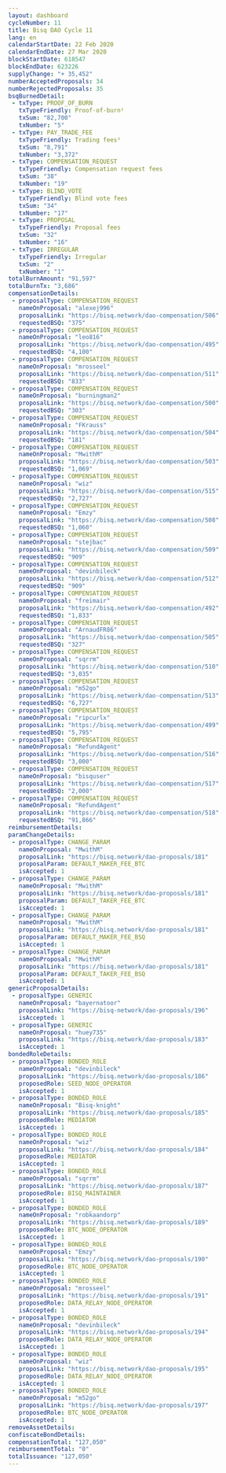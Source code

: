 ```yaml
---
layout: dashboard
cycleNumber: 11
title: Bisq DAO Cycle 11
lang: en
calendarStartDate: 22 Feb 2020
calendarEndDate: 27 Mar 2020
blockStartDate: 618547
blockEndDate: 623226
supplyChange: "+ 35,452"
numberAcceptedProposals: 34
numberRejectedProposals: 35
bsqBurnedDetail:
 - txType: PROOF_OF_BURN
   txTypeFriendly: Proof-of-burn¹
   txSum: "82,700"
   txNumber: "5"
 - txType: PAY_TRADE_FEE
   txTypeFriendly: Trading fees²
   txSum: "8,791"
   txNumber: "3,372"
 - txType: COMPENSATION_REQUEST
   txTypeFriendly: Compensation request fees
   txSum: "38"
   txNumber: "19"
 - txType: BLIND_VOTE
   txTypeFriendly: Blind vote fees
   txSum: "34"
   txNumber: "17"
 - txType: PROPOSAL
   txTypeFriendly: Proposal fees
   txSum: "32"
   txNumber: "16"
 - txType: IRREGULAR
   txTypeFriendly: Irregular
   txSum: "2"
   txNumber: "1"
totalBurnAmount: "91,597"
totalBurnTx: "3,686"
compensationDetails: 
 - proposalType: COMPENSATION_REQUEST
   nameOnProposal: "alexej996"
   proposalLink: "https://bisq.network/dao-compensation/506"
   requestedBSQ: "375"
 - proposalType: COMPENSATION_REQUEST
   nameOnProposal: "leo816"
   proposalLink: "https://bisq.network/dao-compensation/495"
   requestedBSQ: "4,100"
 - proposalType: COMPENSATION_REQUEST
   nameOnProposal: "mrosseel"
   proposalLink: "https://bisq.network/dao-compensation/511"
   requestedBSQ: "833"
 - proposalType: COMPENSATION_REQUEST
   nameOnProposal: "burningman2"
   proposalLink: "https://bisq.network/dao-compensation/500"
   requestedBSQ: "303"
 - proposalType: COMPENSATION_REQUEST
   nameOnProposal: "FKrauss"
   proposalLink: "https://bisq.network/dao-compensation/504"
   requestedBSQ: "181"
 - proposalType: COMPENSATION_REQUEST
   nameOnProposal: "MwithM"
   proposalLink: "https://bisq.network/dao-compensation/503"
   requestedBSQ: "1,069"
 - proposalType: COMPENSATION_REQUEST
   nameOnProposal: "wiz"
   proposalLink: "https://bisq.network/dao-compensation/515"
   requestedBSQ: "2,727"
 - proposalType: COMPENSATION_REQUEST
   nameOnProposal: "Emzy"
   proposalLink: "https://bisq.network/dao-compensation/508"
   requestedBSQ: "1,060"
 - proposalType: COMPENSATION_REQUEST
   nameOnProposal: "stejbac"
   proposalLink: "https://bisq.network/dao-compensation/509"
   requestedBSQ: "909"
 - proposalType: COMPENSATION_REQUEST
   nameOnProposal: "devinbileck"
   proposalLink: "https://bisq.network/dao-compensation/512"
   requestedBSQ: "909"
 - proposalType: COMPENSATION_REQUEST
   nameOnProposal: "freimair"
   proposalLink: "https://bisq.network/dao-compensation/492"
   requestedBSQ: "1,833"
 - proposalType: COMPENSATION_REQUEST
   nameOnProposal: "ArnaudFR86"
   proposalLink: "https://bisq.network/dao-compensation/505"
   requestedBSQ: "327"
 - proposalType: COMPENSATION_REQUEST
   nameOnProposal: "sqrrm"
   proposalLink: "https://bisq.network/dao-compensation/510"
   requestedBSQ: "3,035"
 - proposalType: COMPENSATION_REQUEST
   nameOnProposal: "m52go"
   proposalLink: "https://bisq.network/dao-compensation/513"
   requestedBSQ: "6,727"
 - proposalType: COMPENSATION_REQUEST
   nameOnProposal: "ripcurlx"
   proposalLink: "https://bisq.network/dao-compensation/499"
   requestedBSQ: "5,795"
 - proposalType: COMPENSATION_REQUEST
   nameOnProposal: "RefundAgent"
   proposalLink: "https://bisq.network/dao-compensation/516"
   requestedBSQ: "3,000"
 - proposalType: COMPENSATION_REQUEST
   nameOnProposal: "bisquser"
   proposalLink: "https://bisq.network/dao-compensation/517"
   requestedBSQ: "2,000"
 - proposalType: COMPENSATION_REQUEST
   nameOnProposal: "RefundAgent"
   proposalLink: "https://bisq.network/dao-compensation/518"
   requestedBSQ: "91,866"
reimbursementDetails: 
paramChangeDetails: 
 - proposalType: CHANGE_PARAM
   nameOnProposal: "MwithM"
   proposalLink: "https://bisq.network/dao-proposals/181"
   proposalParam: DEFAULT_MAKER_FEE_BTC
   isAccepted: 1
 - proposalType: CHANGE_PARAM
   nameOnProposal: "MwithM"
   proposalLink: "https://bisq.network/dao-proposals/181"
   proposalParam: DEFAULT_TAKER_FEE_BTC
   isAccepted: 1
 - proposalType: CHANGE_PARAM
   nameOnProposal: "MwithM"
   proposalLink: "https://bisq.network/dao-proposals/181"
   proposalParam: DEFAULT_MAKER_FEE_BSQ
   isAccepted: 1
 - proposalType: CHANGE_PARAM
   nameOnProposal: "MwithM"
   proposalLink: "https://bisq.network/dao-proposals/181"
   proposalParam: DEFAULT_TAKER_FEE_BSQ
   isAccepted: 1
genericProposalDetails: 
 - proposalType: GENERIC
   nameOnProposal: "bayernatoor"
   proposalLink: "https://bisq-network/dao-proposals/196"
   isAccepted: 1
 - proposalType: GENERIC
   nameOnProposal: "huey735"
   proposalLink: "https://bisq.network/dao-proposals/183"
   isAccepted: 1
bondedRoleDetails: 
 - proposalType: BONDED_ROLE
   nameOnProposal: "devinbileck"
   proposalLink: "https://bisq.network/dao-proposals/186"
   proposedRole: SEED_NODE_OPERATOR
   isAccepted: 1
 - proposalType: BONDED_ROLE
   nameOnProposal: "Bisq-knight"
   proposalLink: "https://bisq.network/dao-proposals/185"
   proposedRole: MEDIATOR
   isAccepted: 1
 - proposalType: BONDED_ROLE
   nameOnProposal: "wiz"
   proposalLink: "https://bisq.network/dao-proposals/184"
   proposedRole: MEDIATOR
   isAccepted: 1
 - proposalType: BONDED_ROLE
   nameOnProposal: "sqrrm"
   proposalLink: "https://bisq.network/dao-proposals/187"
   proposedRole: BISQ_MAINTAINER
   isAccepted: 1
 - proposalType: BONDED_ROLE
   nameOnProposal: "robkaandorp"
   proposalLink: "https://bisq.network/dao-proposals/189"
   proposedRole: BTC_NODE_OPERATOR
   isAccepted: 1
 - proposalType: BONDED_ROLE
   nameOnProposal: "Emzy"
   proposalLink: "https://bisq.network/dao-proposals/190"
   proposedRole: BTC_NODE_OPERATOR
   isAccepted: 1
 - proposalType: BONDED_ROLE
   nameOnProposal: "mrosseel"
   proposalLink: "https://bisq.network/dao-proposals/191"
   proposedRole: DATA_RELAY_NODE_OPERATOR
   isAccepted: 1
 - proposalType: BONDED_ROLE
   nameOnProposal: "devinbileck"
   proposalLink: "https://bisq.network/dao-proposals/194"
   proposedRole: DATA_RELAY_NODE_OPERATOR
   isAccepted: 1
 - proposalType: BONDED_ROLE
   nameOnProposal: "wiz"
   proposalLink: "https://bisq.network/dao-proposals/195"
   proposedRole: DATA_RELAY_NODE_OPERATOR
   isAccepted: 1
 - proposalType: BONDED_ROLE
   nameOnProposal: "m52go"
   proposalLink: "https://bisq.network/dao-proposals/197"
   proposedRole: BTC_NODE_OPERATOR
   isAccepted: 1
removeAssetDetails: 
confiscateBondDetails: 
compensationTotal: "127,050"
reimbursementTotal: "0"
totalIssuance: "127,050"
---
```

